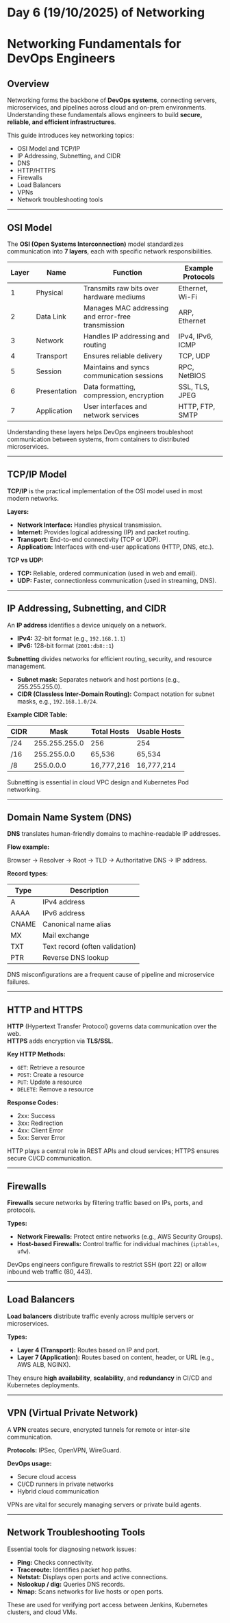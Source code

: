 # Day 6 (19/10/2025) of Networking   
# Networking Fundamentals for DevOps Engineers

## Overview
Networking forms the backbone of **DevOps systems**, connecting servers, microservices, and pipelines across cloud and on-prem environments. Understanding these fundamentals allows engineers to build **secure, reliable, and efficient infrastructures**.

This guide introduces key networking topics:
- OSI Model and TCP/IP
- IP Addressing, Subnetting, and CIDR
- DNS
- HTTP/HTTPS
- Firewalls
- Load Balancers
- VPNs
- Network troubleshooting tools

---

## OSI Model
The **OSI (Open Systems Interconnection)** model standardizes communication into **7 layers**, each with specific network responsibilities.

| Layer | Name         | Function                              | Example Protocols     |
|-------|--------------|-------------------------------------|----------------------|
| 1     | Physical     | Transmits raw bits over hardware mediums | Ethernet, Wi-Fi      |
| 2     | Data Link    | Manages MAC addressing and error-free transmission | ARP, Ethernet        |
| 3     | Network      | Handles IP addressing and routing    | IPv4, IPv6, ICMP     |
| 4     | Transport    | Ensures reliable delivery            | TCP, UDP             |
| 5     | Session      | Maintains and syncs communication sessions | RPC, NetBIOS         |
| 6     | Presentation | Data formatting, compression, encryption | SSL, TLS, JPEG        |
| 7     | Application  | User interfaces and network services | HTTP, FTP, SMTP      |

Understanding these layers helps DevOps engineers troubleshoot communication between systems, from containers to distributed microservices.

---

## TCP/IP Model
**TCP/IP** is the practical implementation of the OSI model used in most modern networks.

**Layers:**
- **Network Interface:** Handles physical transmission.
- **Internet:** Provides logical addressing (IP) and packet routing.
- **Transport:** End-to-end connectivity (TCP or UDP).
- **Application:** Interfaces with end-user applications (HTTP, DNS, etc.).

**TCP vs UDP:**
- **TCP:** Reliable, ordered communication (used in web and email).
- **UDP:** Faster, connectionless communication (used in streaming, DNS).

---

## IP Addressing, Subnetting, and CIDR
An **IP address** identifies a device uniquely on a network.

- **IPv4:** 32-bit format (e.g., `192.168.1.1`)
- **IPv6:** 128-bit format (`2001:db8::1`)

**Subnetting** divides networks for efficient routing, security, and resource management.

- **Subnet mask:** Separates network and host portions (e.g., 255.255.255.0).
- **CIDR (Classless Inter-Domain Routing):** Compact notation for subnet masks, e.g., `192.168.1.0/24`.

**Example CIDR Table:**

| CIDR | Mask           | Total Hosts  | Usable Hosts |
|------|----------------|--------------|--------------|
| /24  | 255.255.255.0  | 256          | 254          |
| /16  | 255.255.0.0    | 65,536       | 65,534       |
| /8   | 255.0.0.0      | 16,777,216   | 16,777,214   |

Subnetting is essential in cloud VPC design and Kubernetes Pod networking.

---

## Domain Name System (DNS)
**DNS** translates human-friendly domains to machine-readable IP addresses.

**Flow example:**

Browser → Resolver → Root → TLD → Authoritative DNS → IP address.

**Record types:**

| Type  | Description              |
|-------|--------------------------|
| A     | IPv4 address             |
| AAAA  | IPv6 address             |
| CNAME | Canonical name alias     |
| MX    | Mail exchange            |
| TXT   | Text record (often validation) |
| PTR   | Reverse DNS lookup       |

DNS misconfigurations are a frequent cause of pipeline and microservice failures.

---

## HTTP and HTTPS
**HTTP** (Hypertext Transfer Protocol) governs data communication over the web.  
**HTTPS** adds encryption via **TLS/SSL**.

**Key HTTP Methods:**
- `GET`: Retrieve a resource
- `POST`: Create a resource
- `PUT`: Update a resource
- `DELETE`: Remove a resource

**Response Codes:**
- 2xx: Success
- 3xx: Redirection
- 4xx: Client Error
- 5xx: Server Error

HTTP plays a central role in REST APIs and cloud services; HTTPS ensures secure CI/CD communication.

---

## Firewalls
**Firewalls** secure networks by filtering traffic based on IPs, ports, and protocols.

**Types:**
- **Network Firewalls:** Protect entire networks (e.g., AWS Security Groups).
- **Host-based Firewalls:** Control traffic for individual machines (`iptables`, `ufw`).

DevOps engineers configure firewalls to restrict SSH (port 22) or allow inbound web traffic (80, 443).

---

## Load Balancers
**Load balancers** distribute traffic evenly across multiple servers or microservices.

**Types:**
- **Layer 4 (Transport):** Routes based on IP and port.
- **Layer 7 (Application):** Routes based on content, header, or URL (e.g., AWS ALB, NGINX).

They ensure **high availability**, **scalability**, and **redundancy** in CI/CD and Kubernetes deployments.

---

## VPN (Virtual Private Network)
A **VPN** creates secure, encrypted tunnels for remote or inter-site communication.

**Protocols:** IPSec, OpenVPN, WireGuard.

**DevOps usage:**
- Secure cloud access
- CI/CD runners in private networks
- Hybrid cloud communication

VPNs are vital for securely managing servers or private build agents.

---

## Network Troubleshooting Tools
Essential tools for diagnosing network issues:

- **Ping:** Checks connectivity.
- **Traceroute:** Identifies packet hop paths.
- **Netstat:** Displays open ports and active connections.
- **Nslookup / dig:** Queries DNS records.
- **Nmap:** Scans networks for live hosts or open ports.

These are used for verifying port access between Jenkins, Kubernetes clusters, and cloud VMs.
